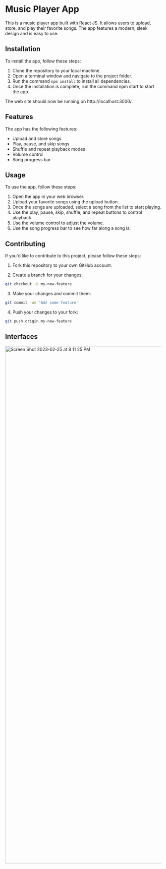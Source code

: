 # Music Player App

This is a music player app built with React JS. It allows users to upload, store, and play their favorite songs. The app features a modern, sleek design and is easy to use.

## Installation

To install the app, follow these steps:
<br>

1. Clone the repository to your local machine.
2. Open a terminal window and navigate to the project folder.
3. Run the command `npm install` to install all dependencies.
4. Once the installation is complete, run the command npm start to start the app.

The web site should now be running on http://localhost:3000/.

## Features

The app has the following features:

- Upload and store songs
- Play, pause, and skip songs
- Shuffle and repeat playback modes
- Volume control
- Song progress bar
## Usage

To use the app, follow these steps:

1. Open the app in your web browser.
2. Upload your favorite songs using the upload button.
3. Once the songs are uploaded, select a song from the list to start playing.
4. Use the play, pause, skip, shuffle, and repeat buttons to control playback.
5. Use the volume control to adjust the volume.
6. Use the song progress bar to see how far along a song is.

## Contributing

If you'd like to contribute to this project, please follow these steps:

1. Fork this repository to your own GitHub account.

2. Create a branch for your changes:

```bash
git checkout -b my-new-feature
```

3. Make your changes and commit them:

```bash
git commit -am 'Add some feature'
```

4. Push your changes to your fork:

```bash
git push origin my-new-feature
```

## Interfaces

<img width="1670" alt="Screen Shot 2023-02-25 at 8 11 25 PM" src="https://user-images.githubusercontent.com/63207127/221375400-605d4984-6485-4cb9-9487-b55d9926bc18.png">

